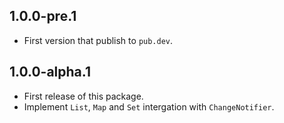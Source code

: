 ## 1.0.0-pre.1

* First version that publish to `pub.dev`.

## 1.0.0-alpha.1

* First release of this package.
* Implement `List`, `Map` and `Set` intergation with `ChangeNotifier`.
